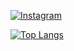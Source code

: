 [![Instagram](https://img.shields.io/badge/-Twitter-%231DA1F2.svg?&style=flat-square&logo=twitter&logoColor=white)](https://Instagram.com/u_na.o0)

[![Top Langs](https://github-readme-stats.vercel.app/api/top-langs/?username=uvvxu&layout=compact&theme=radical
)](https://github.com/anuraghazra/github-readme-stats)


<!--

Here are some ideas to get you started:

- 🔭 I’m currently working on ...
- 🌱 I’m currently learning ...
- 👯 I’m looking to collaborate on ...
- 🤔 I’m looking for help with ...
- 💬 Ask me about ...
- 📫 How to reach me: ...
- 😄 Pronouns: ...
- ⚡ Fun fact: ...
-->
